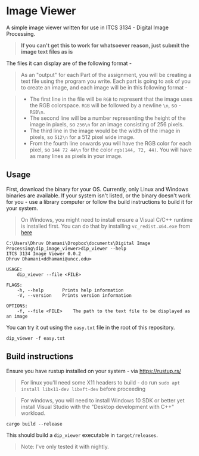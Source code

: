 # Image Viewer

A simple image viewer written for use in ITCS 3134 - Digital Image Processing.

> **If you can't get this to work for whatsoever reason, just submit the image text files as is**

The files it can display are of the following format -

> As an "output" for each Part of the assignment, you will be creating a text file using the program you write. Each part is going to ask of you to create an image, and each image will be in this following format -

> - The first line in the file will be `RGB` to represent that the image uses the RGB colorspace. `RGB` will be followed by a newline `\n`, so - `RGB\n`.
> - The second line will be a number representing the height of the image in pixels, so `256\n` for an image consisting of 256 pixels.
> - The third line in the image would be the width of the image in pixels, so `512\n` for a 512 pixel wide image.
> - From the fourth line onwards you will have the RGB color for each pixel, so `144 72 44\n` for the color `rgb(144, 72, 44)`. You will have as many lines as pixels in your image.

## Usage

First, download the binary for your OS. Currently, only Linux and Windows binaries are available. If your system isn't listed, or the binary doesn't work for you - use a library computer or follow the build instructions to build it for your system.

> On Windows, you might need to install ensure a Visual C/C++ runtime is installed first. You can do that by installing `vc_redist.x64.exe` from [here](https://support.microsoft.com/en-us/help/2977003/the-latest-supported-visual-c-downloads)

```$xslt
C:\Users\Dhruv Dhamani\Dropbox\documents\Digital Image Processing\dip_image_viewer>dip_viewer --help
ITCS 3134 Image Viewer 0.0.2
Dhruv Dhamani<ddhamani@uncc.edu>

USAGE:
    dip_viewer --file <FILE>

FLAGS:
    -h, --help       Prints help information
    -V, --version    Prints version information

OPTIONS:
    -f, --file <FILE>    The path to the text file to be displayed as an image
```

You can try it out using the `easy.txt` file in the root of this repository.

```$xslt
dip_viewer -f easy.txt
```

## Build instructions

Ensure you have rustup installed on your system - via https://rustup.rs/

> For linux you'll need some X11 headers to build - do run `sudo apt install libx11-dev libxft-dev` before proceeding

> For windows, you will need to install Windows 10 SDK or better yet install Visual Studio with the "Desktop development with C++" workload.

```$xslt
cargo build --release
```

This should build a `dip_viewer` executable in `target/releases`.

> Note: I've only tested it with nightly.
